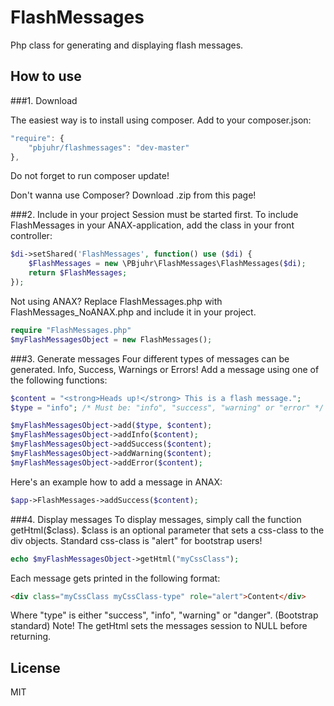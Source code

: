 FlashMessages
=============
Php class for generating and displaying flash messages.

How to use
-------------

###1. Download

The easiest way is to install using composer.
Add to your composer.json: 

```javascript
"require": {
    "pbjuhr/flashmessages": "dev-master"
},
```
Do not forget to run composer update!

Don't wanna use Composer? Download .zip from this page!

###2. Include in your project
Session must be started first. To include FlashMessages in your ANAX-application, add the class in your front
controller:
```php
$di->setShared('FlashMessages', function() use ($di) { 
    $FlashMessages = new \PBjuhr\FlashMessages\FlashMessages($di); 
    return $FlashMessages; 
});
```

Not using ANAX?
Replace FlashMessages.php with FlashMessages_NoANAX.php and include it in your project.
```php
require "FlashMessages.php"
$myFlashMessagesObject = new FlashMessages();
```

###3. Generate messages
Four different types of messages can be generated. Info, Success, Warnings or Errors!
Add a message using one of the following functions:
```php
$content = "<strong>Heads up!</strong> This is a flash message.";
$type = "info"; /* Must be: "info", "success", "warning" or "error" */

$myFlashMessagesObject->add($type, $content);
$myFlashMessagesObject->addInfo($content);
$myFlashMessagesObject->addSuccess($content);
$myFlashMessagesObject->addWarning($content);
$myFlashMessagesObject->addError($content);
```

Here's an example how to add a message in ANAX:
```php
$app->FlashMessages->addSuccess($content);
```

###4. Display messages
To display messages, simply call the function getHtml($class).
$class is an optional parameter that sets a css-class to the div objects. Standard css-class is "alert" for bootstrap users!

```php
echo $myFlashMessagesObject->getHtml("myCssClass");
```
Each message gets printed in the following format:
```html
<div class="myCssClass myCssClass-type" role="alert">Content</div>
```
Where "type" is either "success", "info", "warning" or "danger". (Bootstrap standard)
Note! The getHtml sets the messages session to NULL before returning.

License 
------------------
MIT